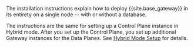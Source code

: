 <!-- Deployment Options section; used in all Enterprise installation topics - except k8s -->
The installation instructions explain how to deploy {{site.base_gateway}} in its entirety on a single node -- with or without a database.

The instructions are the same for setting up a Control Plane instance in Hybrid mode. After you set up the Control Plane, you set up additional Gateway instances for the Data Planes. See [Hybrid Mode Setup](/gateway/{{include.kong_version}}/production/deployment-topologies/hybrid-mode/setup) for details.
